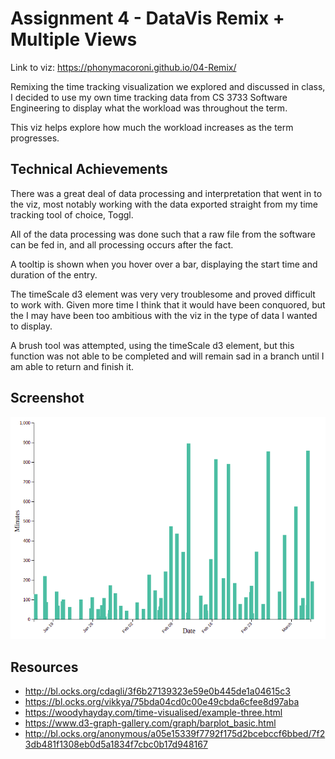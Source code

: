 Assignment 4 - DataVis Remix + Multiple Views
===

Link to viz: https://phonymacoroni.github.io/04-Remix/


Remixing the time tracking visualization we explored and discussed in class, I decided to use my own time tracking data from CS 3733 Software Engineering to display what the workload was throughout the term.

This viz helps explore how much the workload increases as the term progresses. 


Technical Achievements
---

There was a great deal of data processing and interpretation that went in to the viz, most notably working with the data exported straight from my time tracking tool of choice, Toggl. 

All of the data processing was done such that a raw file from the software can be fed in, and all processing occurs after the fact. 

A tooltip is shown when you hover over a bar, displaying the start time and duration of the entry.

The timeScale d3 element was very very troublesome and proved difficult to work with. Given more time I think that it would have been conquored, but the I may have been too ambitious with the viz in the type of data I wanted to display.

A brush tool was attempted, using the timeScale d3 element, but this function was not able to be completed and will remain sad in a branch until I am able to return and finish it.


Screenshot
---
![Screenshot](img/a4-ss.png)

Resources
---

- http://bl.ocks.org/cdagli/3f6b27139323e59e0b445de1a04615c3
- https://bl.ocks.org/vikkya/75bda04cd0c00e49cbda6cfee8d97aba
- https://woodyhayday.com/time-visualised/example-three.html
- https://www.d3-graph-gallery.com/graph/barplot_basic.html
- http://bl.ocks.org/anonymous/a05e15339f7792f175d2bcebccf6bbed/7f23db481f1308eb0d5a1834f7cbc0b17d948167